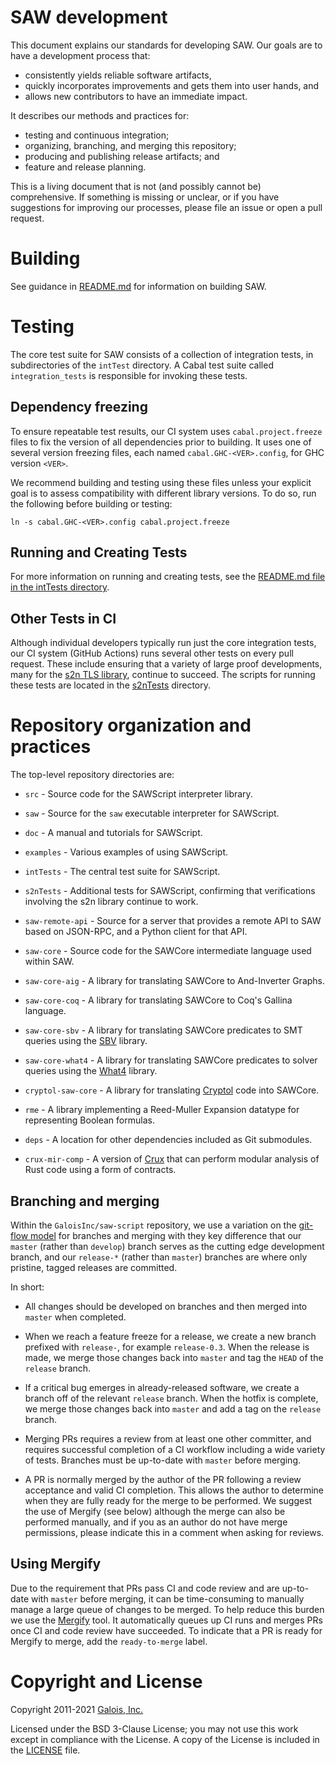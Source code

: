 # SAW development

This document explains our standards for developing SAW. Our goals are
to have a development process that:

- consistently yields reliable software artifacts,
- quickly incorporates improvements and gets them into user hands, and
- allows new contributors to have an immediate impact.

It describes our methods and practices for:

- testing and continuous integration;
- organizing, branching, and merging this repository;
- producing and publishing release artifacts; and
- feature and release planning.

This is a living document that is not (and possibly cannot be)
comprehensive. If something is missing or unclear, or if you have
suggestions for improving our processes, please file an issue or open a
pull request.

# Building

See guidance in [README.md](README.md) for information on building SAW.

# Testing

The core test suite for SAW consists of a collection of integration
tests, in subdirectories of the `intTest` directory. A Cabal test suite
called `integration_tests` is responsible for invoking these tests.

## Dependency freezing

To ensure repeatable test results, our CI system uses
`cabal.project.freeze` files to fix the version of all dependencies
prior to building. It uses one of several version freezing files, each
named `cabal.GHC-<VER>.config`, for GHC version `<VER>`.

We recommend building and testing using these files unless your explicit
goal is to assess compatibility with different library versions. To do
so, run the following before building or testing:

    ln -s cabal.GHC-<VER>.config cabal.project.freeze

## Running and Creating Tests

For more information on running and creating tests, see the [README.md
file in the intTests directory](intTests/README.md).

## Other Tests in CI

Although individual developers typically run just the core integration
tests, our CI system (GitHub Actions) runs several other tests on every
pull request. These include ensuring that a variety of large proof
developments, many for the [s2n TLS
library](https://github.com/aws/s2n-tls), continue to succeed. The
scripts for running these tests are located in the [s2nTests](s2nTests)
directory.

# Repository organization and practices

The top-level repository directories are:

* `src` - Source code for the SAWScript interpreter library.

* `saw` - Source for the `saw` executable interpreter for SAWScript.

* `doc` - A manual and tutorials for SAWScript.

* `examples` - Various examples of using SAWScript.

* `intTests` - The central test suite for SAWScript.

* `s2nTests` - Additional tests for SAWScript, confirming that
  verifications involving the s2n library continue to work.

* `saw-remote-api` - Source for a server that provides a remote API to
  SAW based on JSON-RPC, and a Python client for that API.

* `saw-core` - Source code for the SAWCore intermediate language used
  within SAW.

* `saw-core-aig` - A library for translating SAWCore to And-Inverter
  Graphs.

* `saw-core-coq` - A library for translating SAWCore to Coq's Gallina
  language.

* `saw-core-sbv` - A library for translating SAWCore predicates to SMT
  queries using the [SBV](http://leventerkok.github.io/sbv/) library.

* `saw-core-what4` - A library for translating SAWCore predicates to
  solver queries using the [What4](https://github.com/GaloisInc/what4)
  library.

* `cryptol-saw-core` - A library for translating
  [Cryptol](https://cryptol.net) code into SAWCore.

* `rme` - A library implementing a Reed-Muller Expansion datatype for
  representing Boolean formulas.

* `deps` - A location for other dependencies included as Git submodules.

* `crux-mir-comp` - A version of [Crux](https://crux.galois.com/) that
  can perform modular analysis of Rust code using a form of contracts.

## Branching and merging

Within the `GaloisInc/saw-script` repository, we use a variation on the
[git-flow
model](http://nvie.com/posts/a-successful-git-branching-model/) for
branches and merging with they key difference that our `master` (rather
than `develop`) branch serves as the cutting edge development branch,
and our `release-*` (rather than `master`) branches are where only
pristine, tagged releases are committed.

In short:

- All changes should be developed on branches and then merged into
  `master` when completed.

- When we reach a feature freeze for a release, we create a new branch
  prefixed with `release-`, for example `release-0.3`. When the release
  is made, we merge those changes back into `master` and tag the `HEAD`
  of the `release` branch.

- If a critical bug emerges in already-released software, we create a
  branch off of the relevant `release` branch. When the hotfix is
  complete, we merge those changes back into `master` and add a tag on
  the `release` branch.

- Merging PRs requires a review from at least one other committer, and
  requires successful completion of a CI workflow including a wide
  variety of tests. Branches must be up-to-date with `master` before
  merging.

- A PR is normally merged by the author of the PR following a review
  acceptance and valid CI completion. This allows the author to
  determine when they are fully ready for the merge to be performed. We
  suggest the use of Mergify (see below) although the merge can also be
  performed manually, and if you as an author do not have merge
  permissions, please indicate this in a comment when asking for
  reviews.

## Using Mergify

Due to the requirement that PRs pass CI and code review and are
up-to-date with `master` before merging, it can be time-consuming to
manually manage a large queue of changes to be merged. To help reduce
this burden we use the [Mergify](https://mergify.io/) tool. It
automatically queues up CI runs and merges PRs once CI and code review
have succeeded. To indicate that a PR is ready for Mergify to merge, add
the `ready-to-merge` label.

# Copyright and License

Copyright 2011-2021 [Galois, Inc.](https://galois.com)

Licensed under the BSD 3-Clause License; you may not use this work
except in compliance with the License. A copy of the License is included
in the [LICENSE](LICENSE) file.
